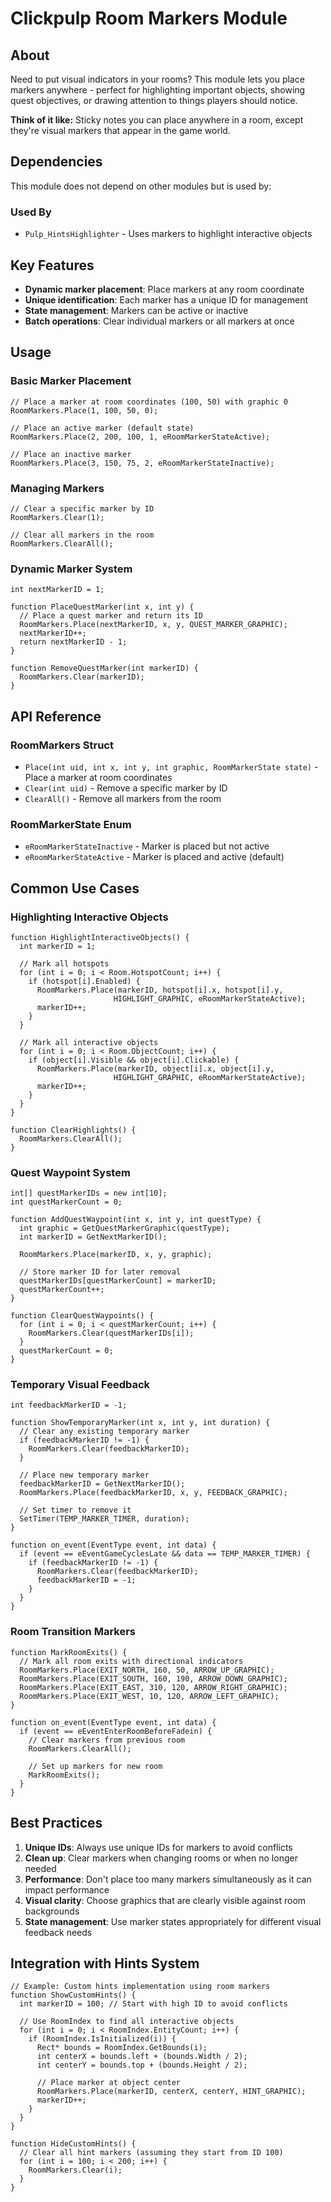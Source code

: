 # Clickpulp Room Markers Module

## About

Need to put visual indicators in your rooms? This module lets you place markers anywhere - perfect for highlighting important objects, showing quest objectives, or drawing attention to things players should notice.

**Think of it like:** Sticky notes you can place anywhere in a room, except they're visual markers that appear in the game world.

## Dependencies

This module does not depend on other modules but is used by:

### Used By

* `Pulp_HintsHighlighter` - Uses markers to highlight interactive objects

## Key Features

* **Dynamic marker placement**: Place markers at any room coordinate
* **Unique identification**: Each marker has a unique ID for management
* **State management**: Markers can be active or inactive
* **Batch operations**: Clear individual markers or all markers at once

## Usage

### Basic Marker Placement

```agscript
// Place a marker at room coordinates (100, 50) with graphic 0
RoomMarkers.Place(1, 100, 50, 0);

// Place an active marker (default state)
RoomMarkers.Place(2, 200, 100, 1, eRoomMarkerStateActive);

// Place an inactive marker
RoomMarkers.Place(3, 150, 75, 2, eRoomMarkerStateInactive);
```

### Managing Markers

```agscript
// Clear a specific marker by ID
RoomMarkers.Clear(1);

// Clear all markers in the room
RoomMarkers.ClearAll();
```

### Dynamic Marker System

```agscript
int nextMarkerID = 1;

function PlaceQuestMarker(int x, int y) {
  // Place a quest marker and return its ID
  RoomMarkers.Place(nextMarkerID, x, y, QUEST_MARKER_GRAPHIC);
  nextMarkerID++;
  return nextMarkerID - 1;
}

function RemoveQuestMarker(int markerID) {
  RoomMarkers.Clear(markerID);
}
```

## API Reference

### RoomMarkers Struct

* `Place(int uid, int x, int y, int graphic, RoomMarkerState state)` - Place a marker at room coordinates
* `Clear(int uid)` - Remove a specific marker by ID
* `ClearAll()` - Remove all markers from the room

### RoomMarkerState Enum

* `eRoomMarkerStateInactive` - Marker is placed but not active
* `eRoomMarkerStateActive` - Marker is placed and active (default)

## Common Use Cases

### Highlighting Interactive Objects

```agscript
function HighlightInteractiveObjects() {
  int markerID = 1;
  
  // Mark all hotspots
  for (int i = 0; i < Room.HotspotCount; i++) {
    if (hotspot[i].Enabled) {
      RoomMarkers.Place(markerID, hotspot[i].x, hotspot[i].y, 
                       HIGHLIGHT_GRAPHIC, eRoomMarkerStateActive);
      markerID++;
    }
  }
  
  // Mark all interactive objects
  for (int i = 0; i < Room.ObjectCount; i++) {
    if (object[i].Visible && object[i].Clickable) {
      RoomMarkers.Place(markerID, object[i].x, object[i].y,
                       HIGHLIGHT_GRAPHIC, eRoomMarkerStateActive);
      markerID++;
    }
  }
}

function ClearHighlights() {
  RoomMarkers.ClearAll();
}
```

### Quest Waypoint System

```agscript
int[] questMarkerIDs = new int[10];
int questMarkerCount = 0;

function AddQuestWaypoint(int x, int y, int questType) {
  int graphic = GetQuestMarkerGraphic(questType);
  int markerID = GetNextMarkerID();
  
  RoomMarkers.Place(markerID, x, y, graphic);
  
  // Store marker ID for later removal
  questMarkerIDs[questMarkerCount] = markerID;
  questMarkerCount++;
}

function ClearQuestWaypoints() {
  for (int i = 0; i < questMarkerCount; i++) {
    RoomMarkers.Clear(questMarkerIDs[i]);
  }
  questMarkerCount = 0;
}
```

### Temporary Visual Feedback

```agscript
int feedbackMarkerID = -1;

function ShowTemporaryMarker(int x, int y, int duration) {
  // Clear any existing temporary marker
  if (feedbackMarkerID != -1) {
    RoomMarkers.Clear(feedbackMarkerID);
  }
  
  // Place new temporary marker
  feedbackMarkerID = GetNextMarkerID();
  RoomMarkers.Place(feedbackMarkerID, x, y, FEEDBACK_GRAPHIC);
  
  // Set timer to remove it
  SetTimer(TEMP_MARKER_TIMER, duration);
}

function on_event(EventType event, int data) {
  if (event == eEventGameCyclesLate && data == TEMP_MARKER_TIMER) {
    if (feedbackMarkerID != -1) {
      RoomMarkers.Clear(feedbackMarkerID);
      feedbackMarkerID = -1;
    }
  }
}
```

### Room Transition Markers

```agscript
function MarkRoomExits() {
  // Mark all room exits with directional indicators
  RoomMarkers.Place(EXIT_NORTH, 160, 50, ARROW_UP_GRAPHIC);
  RoomMarkers.Place(EXIT_SOUTH, 160, 190, ARROW_DOWN_GRAPHIC);
  RoomMarkers.Place(EXIT_EAST, 310, 120, ARROW_RIGHT_GRAPHIC);
  RoomMarkers.Place(EXIT_WEST, 10, 120, ARROW_LEFT_GRAPHIC);
}

function on_event(EventType event, int data) {
  if (event == eEventEnterRoomBeforeFadein) {
    // Clear markers from previous room
    RoomMarkers.ClearAll();
    
    // Set up markers for new room
    MarkRoomExits();
  }
}
```

## Best Practices

1. **Unique IDs**: Always use unique IDs for markers to avoid conflicts
2. **Clean up**: Clear markers when changing rooms or when no longer needed
3. **Performance**: Don't place too many markers simultaneously as it can impact performance
4. **Visual clarity**: Choose graphics that are clearly visible against room backgrounds
5. **State management**: Use marker states appropriately for different visual feedback needs

## Integration with Hints System

```agscript
// Example: Custom hints implementation using room markers
function ShowCustomHints() {
  int markerID = 100; // Start with high ID to avoid conflicts
  
  // Use RoomIndex to find all interactive objects
  for (int i = 0; i < RoomIndex.EntityCount; i++) {
    if (RoomIndex.IsInitialized(i)) {
      Rect* bounds = RoomIndex.GetBounds(i);
      int centerX = bounds.left + (bounds.Width / 2);
      int centerY = bounds.top + (bounds.Height / 2);
      
      // Place marker at object center
      RoomMarkers.Place(markerID, centerX, centerY, HINT_GRAPHIC);
      markerID++;
    }
  }
}

function HideCustomHints() {
  // Clear all hint markers (assuming they start from ID 100)
  for (int i = 100; i < 200; i++) {
    RoomMarkers.Clear(i);
  }
}
```
